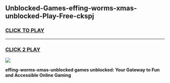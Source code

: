 
## Unblocked-Games-effing-worms-xmas-unblocked-Play-Free-ckspj
<h3>
<a href="https://premium76.site?title=effing-worms-xmas-unblocked&ref=10A">CLICK TO PLAY</a></h3>
<hr>

<h3>
<a href="https://premium76.site?title=effing-worms-xmas-unblocked&ref=10A">CLICK 2 PLAY</a>
  
</h3>

<a href="https://premium76.site?title=effing-worms-xmas-unblocked&ref=10A"><img src="https://clearcache.store/games.png"></a>


**effing-worms-xmas-unblocked games unblocked: Your Gateway to Fun and Accessible Online Gaming**
